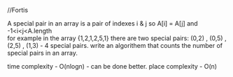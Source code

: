 //Fortis 

A special pair in an array is a pair of indexes i & j so A[i] = A[j] and -1<i<j<A.length   
for example in the array {1,2,1,2,5,1} there are two special pairs: (0,2) , (0,5) , (2,5) , (1,3) - 4 special pairs.
write an algorithem that counts the number of special pairs in an array.  

time complexity - O(nlogn) - can be done better. 
place complexity - O(n)
